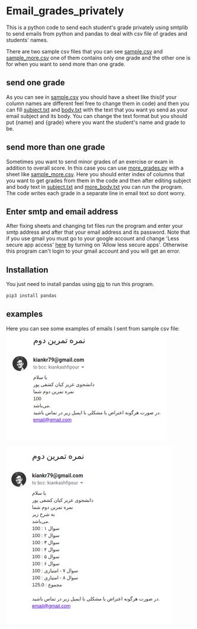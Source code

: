 # Email_grades_privately

This is a python code to send each student's grade privately using 
smtplib to send emails from python and pandas to deal with csv file
 of grades and students' names.

There are two sample csv files that you can see [sample.csv](sample.csv) and 
[sample_more.csv](sample_more.csv) one of them contains only one grade and the other one
is for when you want to send more than one grade.

## send one grade

 As you can see in [sample.csv](sample.csv) you should have a sheet like
 this(if your column names are different feel free to change them in code) and then 
 you can fill [subject.txt](subject.txt) and [body.txt](body.txt) with the text that 
 you want yo send as your email subject and its body. You can change the text format
 but you should put {name} and {grade} where you want the student's name and grade to be.
 
 ## send more than one grade
 
 Sometimes you want to send minor grades of an exercise or exam in addition to overall
 score. In this case you can use [more_grades.py](more_grades.py) with a sheet like 
 [sample_more.csv](sample_more.csv). Here you should enter index of columns that you
 want to get grades from them in the code and then after editing subject and body text in
 [subject.txt](subject.txt) and [more_body.txt](more_body.txt) you can run the program. 
 The code writes each grade in a separate line in email text so dont worry.
 
 ## Enter smtp and email address
 
 After fixing sheets and changing txt files run the program and enter your smtp address
 and after that your email address and its password.
 Note that if you use gmail you must go to your google account and change 
 'Less secure app access' [here](https://myaccount.google.com/lesssecureapps) by turning on 
 'Allow less secure apps'. Otherwise this program can't login to your gmail account and
 you will get an error.     
## Installation

You just need to install pandas using [pip](https://pip.pypa.io/en/stable/) to run this program.

```bash
pip3 install pandas
```

## examples
Here you can see some examples of emails I sent from sample csv file:
![example](example.png)     

![example](more_example.png) 